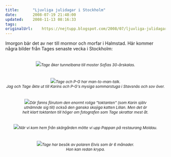 ```yaml
---
title:		"Ljuvliga julidagar i Stockholm"
date:		2008-07-19 21:48:00
updated:	2008-11-13 08:16:33
tags: 	
originalUrl:	https://nejtupp.blogspot.com/2008/07/ljuvliga-julidagar-i-stockholm.html
---
```


Imorgon bär det av ner till mormor och morfar i Halmstad. Här kommer några bilder från Tages senaste vecka i Stockholm:<br><br><div style="text-align: center;"><img src="../../../../img/_MG_5093_1024pix.jpg"><span style="font-size:85%;"><span style="font-style: italic;">Tage åker tunnelbana till moster Sofias 30-årskalas.</span></span><br></div><br><br><div style="text-align: center;"><img src="../../../../img/HosKarin%26PG+019.jpg"><span style="font-size:85%;"><span style="font-style: italic;">Tage och P-G har man-to-man-talk.<br>Jag och Tage åkte ut till Karins och P-G&apos;s mysiga sommarstuga i Stavsnäs och sov över.<br><br></span></span></div><br><div style="text-align: center;"><img src="../../../../img/HosKarin%26PG+017.jpg"><span style="font-size:85%;"><span style="font-style: italic;">Där fanns förutom den enormt roliga "toktanten" (som Karin själv<br>utnämnde sig till) också den ganska skojiga katten Lillan. Men det är<br>helt klart toktanten till höger om fotografen som Tage skrattar mest åt.<br><br><br></span></span><div style="text-align: center;"><img src="../../../../img/_MG_5128_1024pix.jpg"><span style="font-size:85%;"><span style="font-style: italic;">När vi kom hem från skärgården mötte vi upp Pappan på restaurang Moldau.</span><br></span></div><br></div><br><div style="text-align: center;"><img src="../../../../img/Tage%26Elvis.jpg"><span style="font-size:85%;"><span style="font-style: italic;">Tage har besök av polaren Elvis som är 6 månader.<br>Hon kan redan krypa.</span></span><br></div>
<!-- no comments on this post -->
